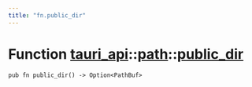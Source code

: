 ```yaml
---
title: "fn.public_dir"
---
```


# Function [tauri_api](/docs/api/rust/tauri_api/../index.html)::​[path](/docs/api/rust/tauri_api/index.html)::​[public_dir](/docs/api/rust/tauri_api/)

    pub fn public_dir() -> Option<PathBuf>

      